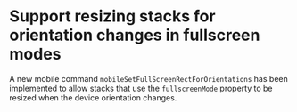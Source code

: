 # Support resizing stacks for orientation changes in fullscreen modes

A new mobile command `mobileSetFullScreenRectForOrientations` has been
implemented to allow stacks that use the `fullscreenMode` property to
be resized when the device orientation changes.
